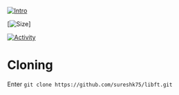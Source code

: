  [![Intro](https://img.shields.io/badge/Cursus-libft-success?style=for-the-badge&logo=42)](https://github.com/sureshk75/42ProjectFiles/blob/main/Libft.pdf)
 
[![Size](https://img.shields.io/github/languages/code-size/sureshk75/libft?label=Size)]

 [![Activity](https://img.shields.io/github/last-commit/sureshk75/libft?color=red&label=Last%20Commit&style=flat)](https://github.com/sureshk75/libft)


# Cloning
Enter `git clone https://github.com/sureshk75/libft.git`
